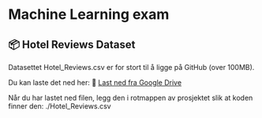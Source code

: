 # Machine Learning exam

## 📦 Hotel Reviews Dataset

Datasettet Hotel_Reviews.csv er for stort til å ligge på GitHub (over 100MB).

Du kan laste det ned her:
🔗 [Last ned fra Google Drive](https://drive.google.com/file/d/1Z14B8GhMH8D2kXPhcEHKexL_2UhbWjOj/view?usp=drive_link)

Når du har lastet ned filen, legg den i rotmappen av prosjektet slik at koden finner den:
./Hotel_Reviews.csv
